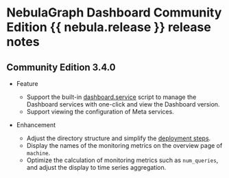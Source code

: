 # NebulaGraph Dashboard Community Edition {{ nebula.release }} release notes

## Community Edition 3.4.0

- Feature
  - Support the built-in [dashboard.service](../../nebula-dashboard/2.deploy-dashboard.md) script to manage the Dashboard services with one-click and view the Dashboard version.
  - Support viewing the configuration of Meta services.

- Enhancement
  - Adjust the directory structure and simplify the [deployment steps](../../nebula-dashboard/2.deploy-dashboard.md).
  - Display the names of the monitoring metrics on the overview page of `machine`.
  - Optimize the calculation of monitoring metrics such as `num_queries`, and adjust the display to time series aggregation.
